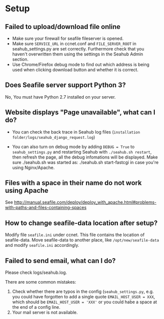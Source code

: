 # Setup

## Failed to upload/download file online

* Make sure your firewall for seafile fileserver is opened.
* Make sure `SERVICE_URL` in ccnet.conf and `FILE_SERVER_ROOT` in seahub_settings.py are set correctly. Furthermore check that you haven't overwritten them using the settings in the Seahub Admin section.
* Use Chrome/Firefox debug mode to find out which address is being used when clicking download button and whether it is correct.

## Does Seafile server support Python 3?

No, You must have Python 2.7 installed on your server.


## Website displays "Page unavailable", what can I do?

* You can check the back trace in Seahub log files (`installation folder/logs/seahub_django_request.log`)

* You can also turn on debug mode by adding `DEBUG = True` to `seahub_settings.py` and restarting Seahub with `./seahub.sh restart`, then refresh the page, all the debug infomations will be displayed. Make sure ./seahub.sh was started as: ./seahub.sh start-fastcgi in case you're using Nginx/Apache.

## Files with a space in their name do not work using Apache

See http://manual.seafile.com/deploy/deploy_with_apache.html#problems-with-paths-and-files-containing-spaces


## How to change seafile-data location after setup?

Modify file `seafile.ini` under ccnet. This file contains the location of seafile-data. Move seafile-data to another place, like `/opt/new/seafile-data` and modify `seafile.ini` accordingly.

## Failed to send email, what can I do?

Please check logs/seahub.log.

There are some common mistakes:

1. Check whether there are typos in the config (`seahub_settings.py`, e.g. you could have forgotten to add a single quote `EMAIL_HOST_USER = XXX`, which should be `EMAIL_HOST_USER = 'XXX'` or you could habe a space at the end of a config line.
2. Your mail server is not available.
